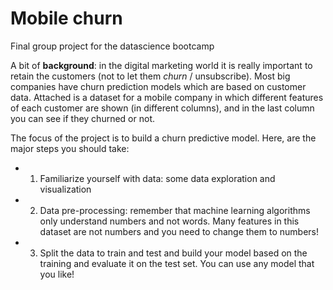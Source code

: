 # Mobile churn
Final group project for the datascience bootcamp

A bit of **background**: in the digital marketing world it is really important to retain the customers (not to let them *churn* / unsubscribe). Most big companies have churn prediction models which are based on customer data. Attached is a dataset for a mobile company in which different features of each customer are shown (in different columns), and in the last column you can see if they churned or not.

The focus of the project is to build a churn predictive model. Here, are the major steps you should take: 
- 1. Familiarize yourself with data: some data exploration and visualization
- 2. Data pre-processing: remember that machine learning algorithms only understand numbers and not words. Many features in this dataset are not numbers and you need to change them to numbers! 
- 3. Split the data to train and test and build your model based on the training and evaluate it on the test set. You can use any model that you like! 

